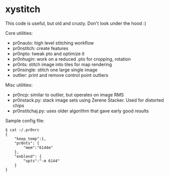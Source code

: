 # xystitch

This code is useful, but old and crusty. Don't look under the hood :)

Core utilities:
* pr0nauto: high level stitching workflow
* pr0nstitch: create features
* pr0npto: tweak pto and optimize it
* pr0nhugin: work on a reduced .pto for cropping, rotation
* pr0nts: stitch image into tiles for map rendering
* pr0nsingle: stitch one large single image
* outlier: print and remove control point outliers

Misc utilities:
* pr0ncp: similar to outlier, but operates on image RMS
* pr0nstack.py: stack image sets using Zerene Stacker. Used for distorted chips
* pr0nstitchaj.py: uses older algorithm that gave early good results

Sample config file:
```
$ cat ~/.pr0nrc
{
	"keep_temp":1,
	"pr0nts": {
		"mem":"6144m"
	},
	"enblend": {
		"opts":"-m 6144"
	}
}
```

